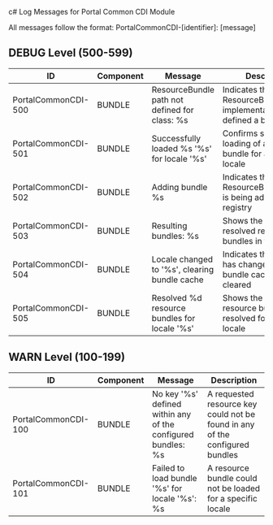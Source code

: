 c# Log Messages for Portal Common CDI Module

All messages follow the format: PortalCommonCDI-[identifier]: [message]

## DEBUG Level (500-599)

| ID                   | Component | Message | Description |
|---------------------|-----------|---------|-------------|
| PortalCommonCDI-500 | BUNDLE | ResourceBundle path not defined for class: %s | Indicates that a ResourceBundleLocator implementation has not defined a bundle path |
| PortalCommonCDI-501 | BUNDLE | Successfully loaded %s '%s' for locale '%s' | Confirms successful loading of a resource bundle for a specific locale |
| PortalCommonCDI-502 | BUNDLE | Adding bundle %s | Indicates that a ResourceBundleLocator is being added to the registry |
| PortalCommonCDI-503 | BUNDLE | Resulting bundles: %s | Shows the final list of resolved resource bundles in the registry |
| PortalCommonCDI-504 | BUNDLE | Locale changed to '%s', clearing bundle cache | Indicates that the locale has changed and the bundle cache is being cleared |
| PortalCommonCDI-505 | BUNDLE | Resolved %d resource bundles for locale '%s' | Shows the number of resource bundles resolved for a specific locale |

## WARN Level (100-199)

| ID                   | Component | Message | Description |
|---------------------|-----------|---------|-------------|
| PortalCommonCDI-100 | BUNDLE | No key '%s' defined within any of the configured bundles: %s | A requested resource key could not be found in any of the configured bundles |
| PortalCommonCDI-101 | BUNDLE | Failed to load bundle '%s' for locale '%s': %s | A resource bundle could not be loaded for a specific locale |
